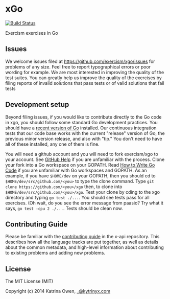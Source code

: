 # xGo

[![Build Status](https://travis-ci.org/exercism/xgo.png?branch=master)](https://travis-ci.org/exercism/xgo)

Exercism exercises in Go

## Issues

We welcome issues filed at https://github.com/exercism/xgo/issues for problems of any size.  Feel free to report
typographical errors or poor wording for example.  We are most interested in improving the quality of the test
suites.  You can greatly help us improve the quality of the exercises by filing reports of invalid solutions that
pass tests or of valid solutions that fail tests 

## Development setup

Beyond filing issues, if you would like to contribute directly to the Go code in xgo, you should follow some
standard Go development practices.  You should have a [recent version of Go](http://golang.org/doc/install)
installed.  Our continuous integration tests that our code base works with the current "release" version of Go,
the previous minor version release, and also with "tip."  You don't need to have all of these installed, any one
of them is fine.

You will need a github account and you will need to fork exercism/xgo to your account.
See [GitHub Help](https://help.github.com/articles/fork-a-repo/) if you are unfamiliar with the process.
Clone your fork into a Go workspace on your GOPATH.  Read [How to Write Go Code](http://golang.org/doc/code.html)
if you are unfamiliar with Go workspaces and GOPATH.  As an example, if you have `$HOME/dev` on your GOPATH, then
you should cd to `$HOME/dev/src/github.com/<you>` to type the clone command.
Type `git clone https://github.com/<you>/xgo` then, to clone into `$HOME/dev/src/github.com/<you>/xgo`.  Test your
clone by cding to the xgo directory and typing `go test ./...`.  You should see tests pass for all exercises.
(Oh wait, do you see the error message from paasio?  Try what it says, `go test -cpu 2 ./...`.  Tests should be
clean now.

## Contributing Guide

Please be familiar with the [contributing guide](https://github.com/exercism/x-api/blob/master/CONTRIBUTING.md#the-exercise-data)
in the x-api repository.  This describes how all the language tracks are put together, as well as details about
the common metadata, and high-level information about contributing to existing problems and adding new problems.

## License

The MIT License (MIT)

Copyright (c) 2014 Katrina Owen, _@kytrinyx.com
